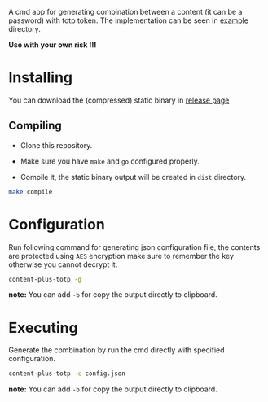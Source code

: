 A cmd app for generating combination between a content (it can be a password) with totp token. The implementation can be seen in [example](example/) directory.

**Use with your own risk !!!**

# Installing

You can download the (compressed) static binary in [release page](https://github.com/iomarmochtar/content-plus-totp/releases)

## Compiling

- Clone this repository.

- Make sure you have `make` and `go` configured properly.

- Compile it, the static binary output will be created in `dist` directory.

```bash
make compile
```

# Configuration

Run following command for generating json configuration file, the contents are protected using `AES` encryption make sure to remember the key otherwise you cannot decrypt it.

```bash
content-plus-totp -g
```

**note:** You can add `-b` for copy the output directly to clipboard.


# Executing

Generate the combination by run the cmd directly with specified configuration.

```bash
content-plus-totp -c config.json
```

**note:** You can add `-b` for copy the output directly to clipboard.


